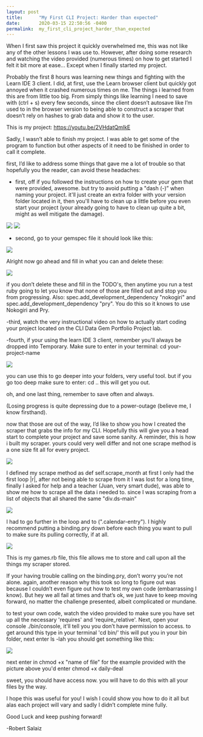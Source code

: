 ```yaml
---
layout: post
title:      "My First CLI Project: Harder than expected"
date:       2020-03-15 22:50:56 -0400
permalink:  my_first_cli_project_harder_than_expected
---
```



When I first saw this project it quickly overwhelmed me, this was not like any of the other lessons I was use to. However, after doing some research and watching the video provided (numerous times) on how to get started I felt it bit more at ease... Except when I finally started my project.

Probably the first 8 hours was learning new things and fighting with the Learn IDE 3 client. I did, at first, use the Learn browser client but quickly got annoyed when it crashed numerous times on me. The things i learned from this are from little too big. From simply things like learning I need to save with (ctrl + s) every few seconds, since the client doesn’t autosave like I’m used to in the browser version to being able to construct a scraper that doesn’t rely on hashes to grab data and show it to the user. 

This is my project: 
https://youtu.be/2VHdatQmlkE

Sadly, I wasn’t able to finish my project. I was able to get some of the program to function but other aspects of it need to be finished in order to call it complete.

first, I’d like to address some things that gave me a lot of trouble so that hopefully you the reader, can avoid these headaches:

- first, off if you followed the instructions on how to create your gem that were provided, awesome. but try to avoid putting a "dash (-)” when naming your project. it'll just create an extra folder with your version folder located in it, then you'll have to clean up a little before you even start your project (your already going to have to clean up quite a bit, might as well mitigate the damage).

![](https://i.imgur.com/C4TA9Oz.png?1)
![](https://i.imgur.com/HnUsQpk.png?1)

- second, go to your gemspec file it should look like this: 

![](https://i.imgur.com/vYasjQW.png?1)

Alright now go ahead and fill in what you can and delete these:

![](https://i.imgur.com/OtOafnE.png?1)

if you don’t delete these and fill in the TODO's, then anytime you run a test ruby going to let you know that none of those are filled out and stop you from progressing. 
Also: spec.add_development_dependency "nokogiri" and spec.add_development_dependency "pry". You do this so it knows to use Nokogiri and Pry. 

-third, watch the very instructional video on how to actually start coding your project located on the CLI Data Gem Portfolio Project lab.

-fourth, if your using the learn IDE 3 client, remember you'll always be dropped into Temporary. Make sure to enter in your terminal: cd your-project-name

![](https://i.imgur.com/E2qo82h.png?1)

you can use this to go deeper into your folders, very useful tool. but if you go too deep make sure to enter: cd .. 
this will get you out.

oh, and one last thing, remember to save often and always.

(Losing progress is quite depressing due to a power-outage (believe me, I know firsthand).

now that those are out of the way, I’d like to show you how I created the scraper that grabs the info for my CLI. Hopefully this will give you a head start to complete your project and save some sanity. A reminder, this is how i built my scraper. yours could very well differ and not one scrape method is a one size fit all for every project.

![](https://i.imgur.com/v4z98lx.png)

I defined my scrape method as def self.scrape_month
at first I only had the first loop |r|, after not being able to scrape from it I was lost for a long time, finally I asked for help and a teacher (Juan, very smart dude), was able to show me how to scrape all the data i needed to. since I was scraping from a list of objects that all shared the same "div.ds-main"

![](https://i.imgur.com/ZstDtyl.png?1)

I had to go further in the loop and to (".calendar-entry"). I highly recommend putting a binding.pry down before each thing you want to pull to make sure its pulling correctly, if at all. 

![](https://i.imgur.com/XAlhq77.png)

This is my games.rb file, this file allows me to store and call upon all the things my scraper stored.


If your having trouble calling on the binding.pry, don’t worry you’re not alone. again, another reason why this took so long to figure out was because I couldn’t even figure out how to test my own code (embarrassing I know). But hey we all fail at times and that’s ok, we just have to keep moving forward, no matter the challenge presented, albeit complicated or mundane. 

to test your own code, watch the video provided to make sure you have set up all the necessary 'requires' and 'require_relative'. Next, open your console ./bin/console, it'll tell you you don’t have permission to access. to get around this type in your terminal 'cd bin/' this will put you in your bin folder, next enter ls -lah you should get something like this:

![](https://i.imgur.com/Xz8MB6b.png)

next enter in chmod +x "name of file"
for the example provided with the picture above you'd enter chmod +x daily-deal

sweet, you should have access now. you will have to do this with all your files by the way.

I hope this was useful for you! I wish I could show you how to do it all but alas each project will vary and sadly I didn’t complete mine fully.

Good Luck and keep pushing forward!

-Robert Salaiz



